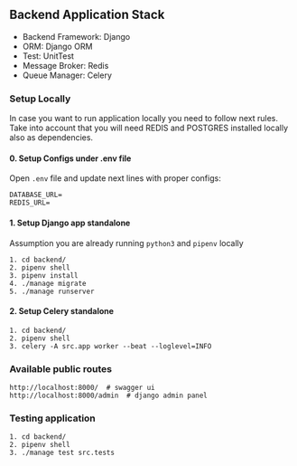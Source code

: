 ## Backend Application Stack

- Backend Framework: Django
- ORM: Django ORM
- Test: UnitTest
- Message Broker: Redis
- Queue Manager: Celery

### Setup Locally

In case you want to run application locally you need to follow next rules.
Take into account that you will need REDIS and POSTGRES installed locally also as dependencies.

#### 0. Setup Configs under .env file

Open `.env` file and update next lines with proper configs:

```
DATABASE_URL=
REDIS_URL=
```

#### 1. Setup Django app standalone

Assumption you are already running `python3` and `pipenv` locally

```
1. cd backend/
2. pipenv shell
3. pipenv install
4. ./manage migrate
5. ./manage runserver
```

#### 2. Setup Celery standalone

```
1. cd backend/
2. pipenv shell
3. celery -A src.app worker --beat --loglevel=INFO
```

### Available public routes

```
http://localhost:8000/  # swagger ui
http://localhost:8000/admin  # django admin panel
```

### Testing application

```
1. cd backend/
2. pipenv shell
3. ./manage test src.tests
```
